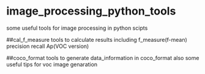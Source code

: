 # image_processing_python_tools

some useful tools for image processing in python scipts

##cal_f_measure
tools to calculate results 
including f_measure(f-mean) precision recall Ap(VOC version)

##coco_format
tools to generate data_information in coco_format
also some useful tips for voc image genaration

